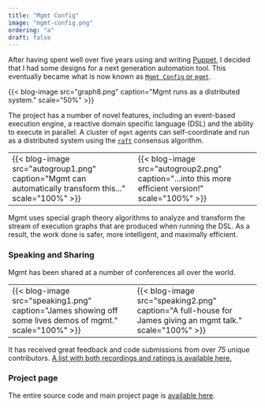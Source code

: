 ```yaml
---
title: "Mgmt Config"
image: "mgmt-config.png"
ordering: "a"
draft: false
---
```


After having spent well over five years using and writing
[Puppet](https://en.wikipedia.org/wiki/Puppet_(software)), I decided that I had
some designs for a next generation automation tool. This eventually became what
is now known as [`Mgmt Config` or `mgmt`](https://github.com/purpleidea/mgmt/).

{{< blog-image src="graph8.png" caption="Mgmt runs as a distributed system." scale="50%" >}}

The project has a number of novel features, including an event-based execution
engine, a reactive domain specific language (DSL) and the ability to execute in
parallel. A cluster of `mgmt` agents can self-coordinate and run as a
distributed system using the [`raft`](https://en.wikipedia.org/wiki/Raft_(computer_science))
consensus algorithm.

<table><tr><td>
{{< blog-image src="autogroup1.png" caption="Mgmt can automatically transform this..." scale="100%" >}}
</td><td>
{{< blog-image src="autogroup2.png" caption="...into this more efficient version!" scale="100%" >}}
</td></tr></table>

Mgmt uses special graph theory algorithms to analyze and transform the stream of
execution graphs that are produced when running the DSL. As a result, the work
done is safer, more intelligent, and maximally efficient.

### Speaking and Sharing

Mgmt has been shared at a number of conferences all over the world.

<table><tr><td>
{{< blog-image src="speaking1.png" caption="James showing off some lives demos of mgmt." scale="100%" >}}
</td><td>
{{< blog-image src="speaking2.png" caption="A full-house for James giving an mgmt talk." scale="100%" >}}
</td></tr></table>

It has received great feedback and code submissions from over *75* unique
contributors. [A list with both recordings and ratings is available here.](https://purpleidea.com/talks/)

### Project page

The entire source code and main project page is
[available here](https://github.com/purpleidea/mgmt/).
